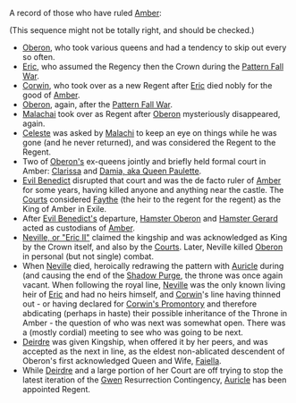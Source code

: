 A record of those who have ruled [Amber](KolvirPromontory):

(This sequence might not be totally right, and should be checked.)

 + [Oberon](OberonOfDworkin), who took various queens and had a tendency to skip out every so often.
 + [Eric](EricOfOberon), who assumed the Regency then the Crown during the [Pattern Fall War](PatternFall).
 + [Corwin](CorwinOfOberon), who took over as a new Regent after [Eric](EricOfOberon) died nobly for the good of [Amber](KolvirPromontory#shadowkolvir).
 + [Oberon](OberonOfDworkin), again, after the [Pattern Fall War](PatternFall).
 + [Malachai](MalachaiOfCorwin) took over as Regent after [Oberon](OberonOfDworkin) mysteriously disappeared, again.
 + [Celeste](CelesteOfBleys) was asked by [Malachi](MalachaiOfCorwin) to keep an eye on things while he was gone (and he never returned), and was considered the Regent to the Regent.
 + Two of [Oberon's](OberonOfDworkin) ex-queens jointly and briefly held formal court in Amber: [Clarissa](ClarissaOfDarkover) and [Damia, aka Queen Paulette](CobalteanRoyalFamily#damiana).
 + [Evil Benedict](EvilBenedict) disrupted that court and was the de facto ruler of [Amber](KolvirPromontory#castleamber) for some years, having killed anyone and anything near the castle. The [Courts](CourtsOfChaos) considered [Faythe](FaytheOfBrand) (the heir to the regent for the regent) as the King of Amber in Exile.
 + After [Evil Benedict's](EvilBenedict) departure, [Hamster Oberon](WhoIsWhereHamsterites#oberon) and [Hamster Gerard](WhoIsWhereHamsterites#gerard) acted as custodians of [Amber](KolvirPromontory#shadowkolvir).
 + [Neville, or "Eric II"](NevilleOfEric) claimed the kingship and was acknowledged as King by the Crown itself, and also by the [Courts](CourtsOfChaos).  Later, Neville killed [Oberon](OberonOfDworkin) in personal (but not single) combat.
 + When [Neville](NevilleOfEric) died, heroically redrawing the pattern with [Auricle](AuricleOfTir) during (and causing the end of the [Shadow Purge](ShadowPurge), the throne was once again vacant.  When following the royal line, [Neville](NevilleOfEric) was the only known living heir of [Eric](EricOfOberon) and had no heirs himself, and [Corwin](CorwinOfOberon)'s line having thinned out - or having declared for [Corwin's Promontory](CorwinPromontory) and therefore abdicating (perhaps in haste) their possible inheritance of the Throne in Amber - the question of who was next was somewhat open.  There was a (mostly cordial) meeting to see who was going to be next.
 + [Deirdre](DeirdreOfOberon) was given Kingship, when offered it by her peers, and was accepted as the next in line, as the eldest non-ablicated descendent of Oberon's first acknowledged Queen and Wife, [Faiella](FaiellaPrincessOfBegma).
 + While [Deirdre](DeirdreOfOberon) and a large portion of her Court are off trying to stop the latest iteration of the [Gwen](GwenOfDworkin) Resurrection Contingency, [Auricle](AuricleOfTir) has been appointed Regent.
